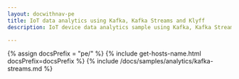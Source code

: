 ```yaml
---
layout: docwithnav-pe
title: IoT data analytics using Kafka, Kafka Streams and Klyff
description: IoT device data analytics sample using Kafka, Kafka Streams and Klyff

---
```


{% assign docsPrefix = "pe/" %}
{% include get-hosts-name.html docsPrefix=docsPrefix %}
{% include /docs/samples/analytics/kafka-streams.md %}
